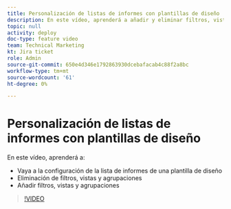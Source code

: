 ```yaml
---
title: Personalización de listas de informes con plantillas de diseño
description: En este vídeo, aprenderá a añadir y eliminar filtros, vistas y grupos de las listas de informes con una plantilla de diseño.
topic: null
activity: deploy
doc-type: feature video
team: Technical Marketing
kt: Jira ticket
role: Admin
source-git-commit: 650e4d346e1792863930dcebafacab4c88f2a8bc
workflow-type: tm+mt
source-wordcount: '61'
ht-degree: 0%

---
```


# Personalización de listas de informes con plantillas de diseño

En este vídeo, aprenderá a:

* Vaya a la configuración de la lista de informes de una plantilla de diseño
* Eliminación de filtros, vistas y agrupaciones
* Añadir filtros, vistas y agrupaciones

>[!VIDEO](https://video.tv.adobe.com/v/335079/?quality=12&learn=on)
